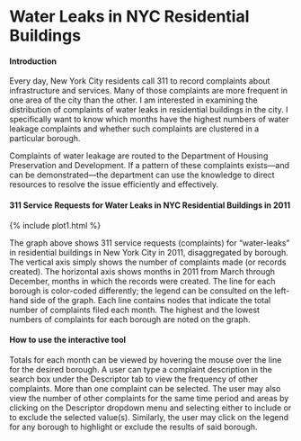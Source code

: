 # Water Leaks in NYC Residential Buildings
#### Introduction
Every day, New York City residents call 311 to record complaints about infrastructure and services. Many of those complaints are more frequent in one area of the city than the other. I am interested in examining the distribution of complaints of water leaks in residential buildings in the city. I specifically want to know which months have the highest numbers of water leakage complaints and whether such complaints are clustered in a particular borough.  

Complaints of water leakage are routed to the Department of Housing Preservation and Development. If a pattern of these complaints exists—and can be demonstrated—the department can use the knowledge to direct resources to resolve the issue efficiently and effectively. 

#### 311 Service Requests for Water Leaks in NYC Residential Buildings in 2011
{% include plot1.html %}

The graph above shows 311 service requests (complaints) for “water-leaks” in residential buildings in New York City in 2011, disaggregated by borough. The vertical axis simply shows the number of complaints made (or records created). The horizontal axis shows months in 2011 from March through December, months in which the records were created. The line for each borough is color-coded differently; the legend can be consulted on the left-hand side of the graph. Each line contains nodes that indicate the total number of complaints filed each month. The highest and the lowest numbers of complaints for each borough are noted on the graph. 

#### How to use the interactive tool
Totals for each month can be viewed by hovering the mouse over the line for the desired borough. A user can type a complaint description in the search box under the Descriptor tab to view the frequency of other complaints. More than one complaint can be selected. The user may also view the number of other complaints for the same time period and areas by clicking on the Descriptor dropdown menu and selecting either to include or to exclude the selected value(s). Similarly, the user may click on the legend for any borough to highlight or exclude the results of said borough.
